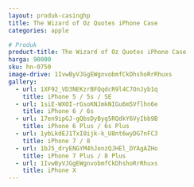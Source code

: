```yaml
---
layout: produk-casinghp
title: The Wizard of Oz Quotes iPhone Case
categories: apple

# Produk
product-title: The Wizard of Oz Quotes iPhone Case
harga: 90000
sku: hn-0750
image-drive: 1IvwByVJGgEWgnvobmfCkDhshoRrRhuxs
gallery:
  - url: 1XF92_VD3NEKzrBFQqdcR9l4C7OnJyb1q
    title: iPhone 5 / 5s / SE
  - url: 1siE-WXOI-rGsoKNJmkNIGu6m5Vflhn6e
    title: iPhone 6 / 6s
  - url: 17en9ipGJ-gQbsDyByg5RQdkY6VyIbb9B
    title: iPhone 6 Plus / 6s Plus
  - url: 1ybLkdEJ1TxI0ijk-k_U8nt6wyDG7nFC3
    title: iPhone 7 / 8
  - url: 1bJ5_dryENGYM4hJonzQJHEl_DYAgAZHo
    title: iPhone 7 Plus / 8 Plus
  - url: 1IvwByVJGgEWgnvobmfCkDhshoRrRhuxs
    title: iPhone X
---
```

